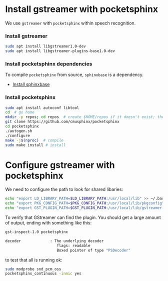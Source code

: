 # Install gstreamer with pocketsphinx

We use `gstreamer` with `pocketsphinx` within speech recognition.

### Install gstreamer

```bash
sudo apt install libgstreamer1.0-dev
sudo apt install libgstreamer-plugins-base1.0-dev
```

### Install pocketsphinx dependencies

To compile `pocketsphinx` from source, `sphinxbase` is a dependency.

- [Install sphinxbase](install-sphinxbase.md)

### Install pocketsphinx

```bash
sudo apt install autoconf libtool
cd  # go home
mkdir -p repos; cd repos  # create $HOME/repos if it doesn't exist; then, enter it
git clone https://github.com/cmusphinx/pocketsphinx
cd pocketsphinx
./autogen.sh
./configure
make -j$(nproc)  # compile
sudo make install # install
```

# Configure gstreamer with pocketsphinx

We need to configure the path to look for shared libaries:

```bash
echo "export LD_LIBRARY_PATH=$LD_LIBRARY_PATH:/usr/local/lib" >> ~/.bashrc
echo "export PKG_CONFIG_PATH=$PKG_CONFIG_PATH:/usr/local/lib/pkgconfig" >> ~/.bashrc
echo "export GST_PLUGIN_PATH=$GST_PLUGIN_PATH:/usr/local/lib/gstreamer-1.0" >> ~/.bashrc
```

To verify that GStreamer can find the plugin. You should get a large amount of output, ending with something like this:

```bash
gst-inspect-1.0 pocketsphinx

decoder             : The underlying decoder
                       flags: readable
                       Boxed pointer of type "PSDecoder"
```

to test that all is running ok:

```bash
sudo modprobe snd_pcm_oss
pocketsphinx_continuous -inmic yes
```
